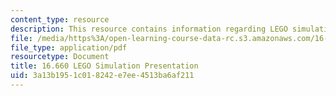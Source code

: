 ```yaml
---
content_type: resource
description: This resource contains information regarding LEGO simulation presentation.
file: /media/https%3A/open-learning-course-data-rc.s3.amazonaws.com/16-660j-introduction-to-lean-six-sigma-methods-january-iap-2012/3a13b1951c018242e7ee4513ba6af211_MIT16_660JIAP12_sim_pres.pdf
file_type: application/pdf
resourcetype: Document
title: 16.660 LEGO Simulation Presentation
uid: 3a13b195-1c01-8242-e7ee-4513ba6af211
---
```

